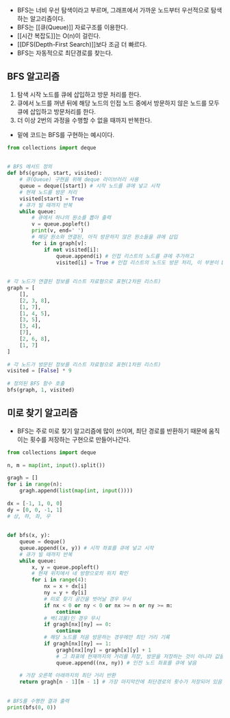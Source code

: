- BFS는 너비 우선 탐색이라고 부르며, 그래프에서 가까운 노드부터 우선적으로 탐색하는 알고리즘이다.
- BFS는 [[큐(Queue)]] 자료구조를 이용한다.
- [[시간 복잡도]]는 O(n)이 걸린다.
- [[DFS(Depth-First Search)]]보다 조금 더 빠르다.
- BFS는 자동적으로 최단경로를 찾는다.



## BFS 알고리즘

1. 탐색 시작 노드를 큐에 삽입하고 방문 처리를 한다.
2. 큐에서 노드를 꺼낸 뒤에 해당 노드의 인접 노드 중에서 방문하지 않은 노드를 모두 큐에 삽입하고 방문처리를 한다.
3. 더 이상 2번의 과정을 수행할 수 없을 때까지 반복한다.

- 밑에 코드는 BFS를 구현하는 예시이다.

```python
from collections import deque  
  
  
# BFS 메서드 정의  
def bfs(graph, start, visited):  
    # 큐(Queue) 구현을 위해 deque 라이브러리 사용  
    queue = deque([start]) # 시작 노드를 큐에 넣고 시작  
    # 현재 노드를 방문 처리  
    visited[start] = True  
    # 큐가 빌 때까지 반복  
    while queue:  
        # 큐에서 하나의 원소를 뽑아 출력  
        v = queue.popleft()  
        print(v, end=' ')  
        # 해당 원소와 연결된, 아직 방문하지 않은 원소들을 큐에 삽입  
        for i in graph[v]:  
            if not visited[i]:  
                queue.append(i) # 인접 리스트의 노드를 큐에 추가하고  
                visited[i] = True # 인접 리스트의 노드도 방문 처리, 이 부분이 DFS와 큰 차이
  
  
# 각 노드가 연결된 정보를 리스트 자료형으로 표현(2차원 리스트)  
graph = [  
    [],  
    [2, 3, 8],  
    [1, 7],  
    [1, 4, 5],  
    [3, 5],  
    [3, 4],  
    [7],  
    [2, 6, 8],  
    [1, 7]  
]  
  
# 각 노드가 방문된 정보를 리스트 자료형으로 표현(1차원 리스트)  
visited = [False] * 9  
  
# 정의된 BFS 함수 호출  
bfs(graph, 1, visited)
```


## 미로 찾기 알고리즘
- BFS는 주로 미로 찾기 알고리즘에 많이 쓰이며, 최단 경로를 반환하기 때문에 움직이는 횟수를 저장하는 구현으로 만들어나간다.

```python
from collections import deque  
  
n, m = map(int, input().split())  
  
gragh = []  
for i in range(n):  
    gragh.append(list(map(int, input())))  
  
dx = [-1, 1, 0, 0]  
dy = [0, 0, -1, 1]  
# 상, 하, 좌, 우  
  
  
def bfs(x, y):  
    queue = deque()  
    queue.append((x, y)) # 시작 좌표를 큐에 넣고 시작  
    # 큐가 빌 때까지 반복  
    while queue:  
        x, y = queue.popleft()  
        # 현재 위치에서 네 방향으로의 위치 확인  
        for i in range(4):  
            nx = x + dx[i]  
            ny = y + dy[i]  
            # 미로 찾기 공간을 벗어날 경우 무시  
            if nx < 0 or ny < 0 or nx >= n or ny >= m:  
                continue  
            # 벽(괴물)인 경우 무시  
            if gragh[nx][ny] == 0:  
                continue  
            # 해당 노드를 처음 방문하는 경우에만 최단 거리 기록  
            if gragh[nx][ny] == 1:  
                gragh[nx][ny] = gragh[x][y] + 1 
                # 그 좌표에 현재까지의 거리를 저장, 방문을 저장하는 것이 아니라 값을 저장하는 것임  
                queue.append((nx, ny)) # 인전 노드 좌표를 큐에 넣음
    
    # 가장 오른쪽 아래까지의 최단 거리 반환  
    return gragh[n - 1][m - 1] # 가장 마지막칸에 최단경로의 횟수가 저장되어 있음  
  
  
# BFS를 수행한 결과 출력  
print(bfs(0, 0))
```